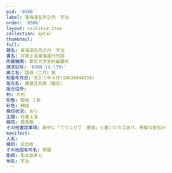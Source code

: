 ```yaml
---
pid: '0506'
label: 東海道名所之内　宇治
order: '0506'
layout: nishikie_item
collection: qatar
thumbnail: 
full: 
題名: 東海道名所之内　宇治
書名: 将軍上洛東海道行列図
所蔵機関: 東京大学史料編纂所
請求記号: '0380-15-(79)'
画工名: 国貞（二代）画
和暦年月日: 文久３年４月(18630040550)
版元名: 鍵屋庄兵衛（鍵庄）
版元住所: 
判: 大判
形態: 竪絵 １枚
彩色: 錦絵
検印状況: あり
主題: 将軍上洛
細目: 風景画
その他書誌事項: 画中に「てりふり丁　豊田」と書いたカゴあり、茶屋の宣伝か
manifest: 
人名: 
検印: 亥四改
その他固有件名: 茶園
彫師: 彫太田多七
地名: 宇治
---
```

